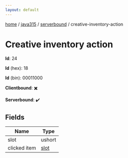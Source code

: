 ```yaml
---
layout: default
---
```


[home](/)  /  [java315](/protocol/java315)  /  [serverbound](/protocol/java315/serverbound)  /  creative-inventory-action

# Creative inventory action

**Id**: 24

**Id** (hex): 18

**Id** (bin): 00011000

**Clientbound**: ✖️

**Serverbound**: ✔️

## Fields

Name | Type
---|---
slot | ushort
clicked item | [slot](/protocol/java315/types/slot)
